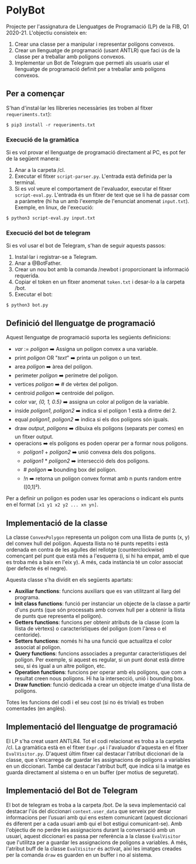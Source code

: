 # PolyBot

Projecte per l'assignatura de Llenguatges de Programació (LP) de la FIB, Q1 2020-21. L'objectiu consisteix en:
1. Crear una classe per a manipular i representar polígons convexos.
2. Crear un llenguatge de programació (usant ANTLR) que faci ús de la classe per a treballar amb polígons convexos.
3. Implementar un Bot de Telegram que permeti als usuaris usar el llenguatge de programació definit per a treballar amb polígons convexos.

## Per a començar
S'han d'instal·lar les llibreries necessàries (es troben al fitxer ```requeriments.txt```):

```$ pip3 install -r requeriments.txt```

### Execució de la gramàtica
Si es vol provar el llenguatge de programació directament al PC, es pot fer de la següent manera:
1. Anar a la carpeta /cl.
2. Executar el fitxer ```script-parser.py```. L'entrada està definida per la terminal.
3. Si es vol veure el comportament de l'evaluador, executar el fitxer ```script-eval.py```. L'entrada és un fitxer de text que se li ha de passar com a paràmetre (hi ha un amb l'exemple de l'enunciat anomenat ```input.txt```). Exemple, en linux, de l'execució:

```$ python3 script-eval.py input.txt```

### Execució del bot de telegram
Si es vol usar el bot de Telegram, s'han de seguir aquests passos:
1. Instal·lar i registrar-se a Telegram.
2. Anar a @BotFather.
3. Crear un nou bot amb la comanda /newbot i proporcionant la informació requerida.
4. Copiar el token en un fitxer anomenat ```token.txt``` i desar-lo a la carpeta /bot.
5. Executar el bot:

```$ python3 bot.py```

## Definició del llenguatge de programació
Aquest llenguatge de programació suporta les següents definicions:
- _var_ := _polígon_ ➡️ Assigna un polígon convex a una variable.            
- print _polígon_ OR "_text_" ➡️ printa un polígon o un text.            
- area _polígon_ ➡️ àrea del polígon.            
- perimeter _polígon_ ➡️ perímetre del polígon.            
- vertices _polígon_ ➡️ # de vèrtex del polígon.            
- centroid _polígon_ ➡️ centroide del polígon.            
- color var, _{0, 1, 0.5}_ ➡️ assigna un color al polígon de la variable.            
- inside _polígon1_, _polígon2_ ➡️ indica si el polígon 1 està a dintre del 2.            
- equal _polígon1_, _polígon2_ ➡️ indica si els dos polígons són iguals.            
- draw _output_, _polígons_ ➡️ dibuixa els polígons (separats per comes) en un fitxer output.            
- operacions ➡️ els polígons es poden operar per a formar nous polígons.            
    - _polígon1_ + _polígon2_ ➡️ unió convexa dels dos polígons.            
    - _polígon1_ * _polígon2_ ➡️ intersecció dels dos polígons.            
    - \# _polígon_ ➡️ bounding box del polígon.            
    - _!n_ ➡️ retorna un polígon convex format amb n punts random entre ([0,1]²).            

Per a definir un polígon es poden usar les operacions o indicant els punts en el format ```[x1 y1 x2 y2 ... xn yn]```.


## Implementació de la classe
La classe ```ConvexPolygon``` representa un polígon com una llista de punts (x, y) del convex hull del polígon. Aquesta llista no té punts repetits i està ordenada en contra de les agulles del rellotge (counterclockwise) començant pel punt que està més a l'esquerra (i, si hi ha empat, amb el que es troba més a baix en l'eix y). A més, cada instància té un color associat (per defecte és el negre).

Aquesta classe s'ha dividit en els següents apartats:
- **Auxiliar functions**: funcions auxiliars que es van utilitzant al llarg del programa.
- **Init class functions**: funció per instanciar un objecte de la classe a partir d'uns punts (que són processats amb convex hull per a obtenir la llista de punts que representa el polígon).
- **Getters functions**: funcions per obtenir atributs de la classe (com la llista de vèrtexs) o característiques del polígon (com l'àrea o el centoride).
- **Setters functions**: només hi ha una funció que actualitza el color associat al polígon.
- **Query functions**: funcions associades a preguntar característiques del polígon. Per exemple, si aquest es regular, si un punt donat està dintre seu, si és igual a un altre polígon, etc.
- **Operation functions**: funcions per operar amb els polígons, que com a resultat creen nous polígons. Hi ha la intersecció, unió i bounding box.
- **Draw function**: funció dedicada a crear un objecte imatge d'una llista de polígons.

Totes les funcions del codi i el seu cost (si no és trivial) es troben comentades (en anglès).

## Implementació del llenguatge de programació
El LP s'ha creat usant ANTLR4. Tot el codi relacionat es troba a la carpeta /cl. La gramàtica està en el fitxer ```Expr.g4``` i l'avaluador d'aquesta en el fitxer ```EvalVisitor.py```. D'aquest últim fitxer cal destacar l'atribut diccionari de la classe, que s'encarrega de guardar les assignacions de polígons a variables en un diccionari. També cal destacar l'atribut buff, que indica si la imatge es guarda directament al sistema o en un buffer (per motius de seguretat).

## Implementació del Bot de Telegram
El bot de telegram es troba a la carpeta /bot. De la seva implementació cal destacar l'ús del diccionari ```context.user_data``` que serveix per desar informacions per l’usuari amb qui ens estem comunicant (aquest diccionari és diferent per a cada usuari amb qui el bot estigui comunicant-se). Amb l'objectiu de no perdre les assignacions durant la conversació amb un usuari, aquest diccionari es passa per referència a la classe ```EvalVisitor``` que l'utilitza per a guardar les assignacions de polígons a variables. A més, l'atribut buff de la classe ```EvalVisitor``` és activat, així les imatges creades per la comanda ```draw``` es guarden en un buffer i no al sistema.

